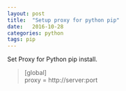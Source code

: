 ```yaml
---
layout: post
title:  "Setup proxy for python pip"
date:   2016-10-28
categories: python
tags: pip
---
```


Set Proxy for Python pip install.

> [global]   
  proxy = http://server:port

